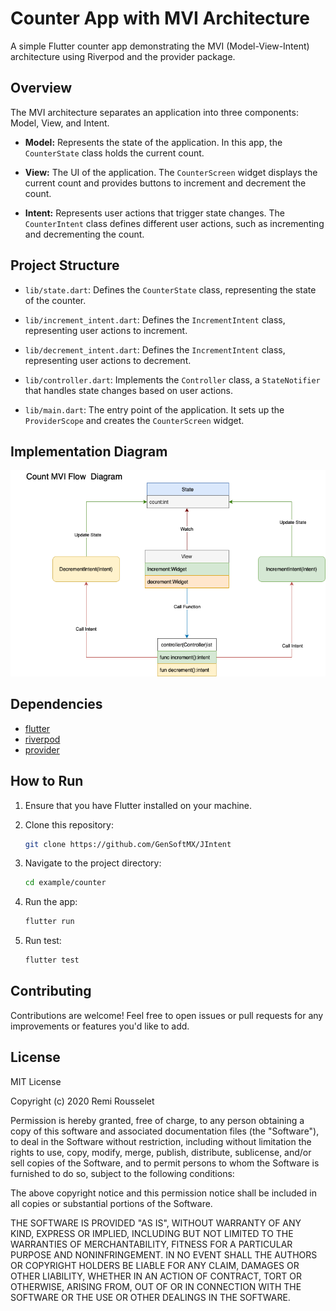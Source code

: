 
# Counter App with MVI Architecture

A simple Flutter counter app demonstrating the MVI (Model-View-Intent) architecture using Riverpod and the provider package.

## Overview

The MVI architecture separates an application into three components: Model, View, and Intent.

- **Model:** Represents the state of the application. In this app, the `CounterState` class holds the current count.

- **View:** The UI of the application. The `CounterScreen` widget displays the current count and provides buttons to increment and decrement the count.

- **Intent:** Represents user actions that trigger state changes. The `CounterIntent` class defines different user actions, such as incrementing and decrementing the count.

## Project Structure

- `lib/state.dart`: Defines the `CounterState` class, representing the state of the counter.

- `lib/increment_intent.dart`: Defines the `IncrementIntent` class, representing user actions to increment.
- `lib/decrement_intent.dart`: Defines the `IncrementIntent` class, representing user actions to decrement.
- `lib/controller.dart`: Implements the `Controller` class, a `StateNotifier` that handles state changes based on user actions.

- `lib/main.dart`: The entry point of the application. It sets up the `ProviderScope` and creates the `CounterScreen` widget.


## Implementation Diagram

![My Image](assets/count-diagram.png)
## Dependencies

- [flutter](https://flutter.dev/)
- [riverpod](https://pub.dev/packages/riverpod)
- [provider](https://pub.dev/packages/provider)

## How to Run

1. Ensure that you have Flutter installed on your machine.

2. Clone this repository:

   ```bash
   git clone https://github.com/GenSoftMX/JIntent
   ```

3. Navigate to the project directory:

   ```bash
   cd example/counter
   ```

4. Run the app:

   ```bash
   flutter run
   ```

4. Run test:

   ```bash
   flutter test
   ```
## Contributing

Contributions are welcome! Feel free to open issues or pull requests for any improvements or features you'd like to add.

## License
MIT License

Copyright (c) 2020 Remi Rousselet

Permission is hereby granted, free of charge, to any person obtaining a copy of this software and associated documentation files (the "Software"), to deal in the Software without restriction, including without limitation the rights to use, copy, modify, merge, publish, distribute, sublicense, and/or sell copies of the Software, and to permit persons to whom the Software is furnished to do so, subject to the following conditions:

The above copyright notice and this permission notice shall be included in all copies or substantial portions of the Software.

THE SOFTWARE IS PROVIDED "AS IS", WITHOUT WARRANTY OF ANY KIND, EXPRESS OR IMPLIED, INCLUDING BUT NOT LIMITED TO THE WARRANTIES OF MERCHANTABILITY, FITNESS FOR A PARTICULAR PURPOSE AND NONINFRINGEMENT. IN NO EVENT SHALL THE AUTHORS OR COPYRIGHT HOLDERS BE LIABLE FOR ANY CLAIM, DAMAGES OR OTHER LIABILITY, WHETHER IN AN ACTION OF CONTRACT, TORT OR OTHERWISE, ARISING FROM, OUT OF OR IN CONNECTION WITH THE SOFTWARE OR THE USE OR OTHER DEALINGS IN THE SOFTWARE.